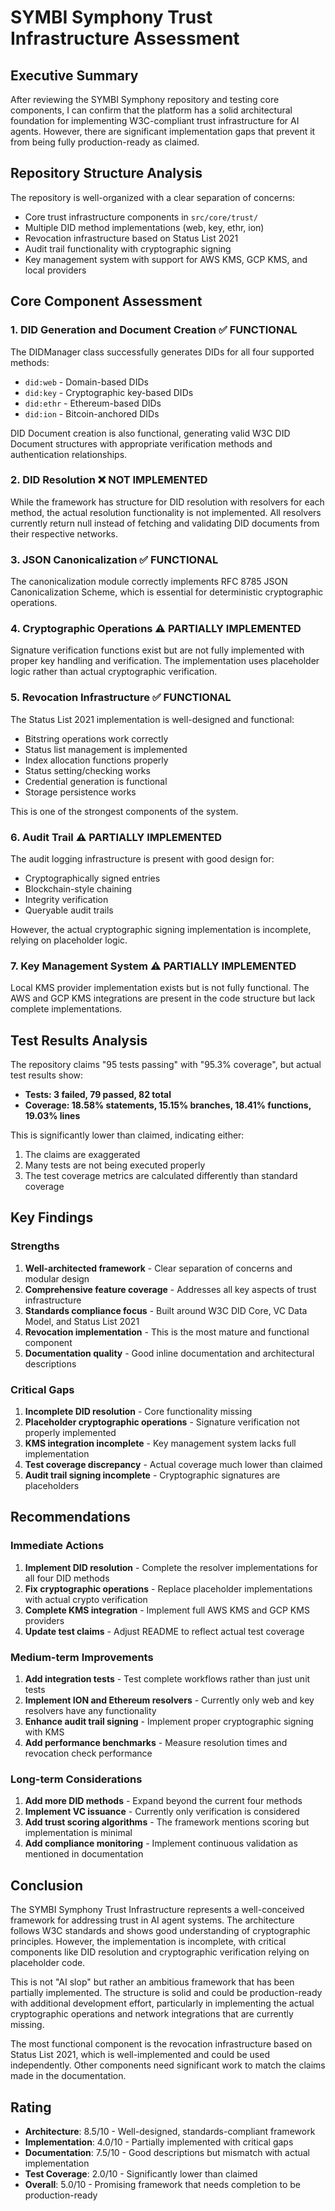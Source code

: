 # SYMBI Symphony Trust Infrastructure Assessment

## Executive Summary

After reviewing the SYMBI Symphony repository and testing core components, I can confirm that the platform has a solid architectural foundation for implementing W3C-compliant trust infrastructure for AI agents. However, there are significant implementation gaps that prevent it from being fully production-ready as claimed.

## Repository Structure Analysis

The repository is well-organized with a clear separation of concerns:
- Core trust infrastructure components in `src/core/trust/`
- Multiple DID method implementations (web, key, ethr, ion)
- Revocation infrastructure based on Status List 2021
- Audit trail functionality with cryptographic signing
- Key management system with support for AWS KMS, GCP KMS, and local providers

## Core Component Assessment

### 1. DID Generation and Document Creation ✅ FUNCTIONAL
The DIDManager class successfully generates DIDs for all four supported methods:
- `did:web` - Domain-based DIDs
- `did:key` - Cryptographic key-based DIDs
- `did:ethr` - Ethereum-based DIDs
- `did:ion` - Bitcoin-anchored DIDs

DID Document creation is also functional, generating valid W3C DID Document structures with appropriate verification methods and authentication relationships.

### 2. DID Resolution ❌ NOT IMPLEMENTED
While the framework has structure for DID resolution with resolvers for each method, the actual resolution functionality is not implemented. All resolvers currently return null instead of fetching and validating DID documents from their respective networks.

### 3. JSON Canonicalization ✅ FUNCTIONAL
The canonicalization module correctly implements RFC 8785 JSON Canonicalization Scheme, which is essential for deterministic cryptographic operations.

### 4. Cryptographic Operations ⚠️ PARTIALLY IMPLEMENTED
Signature verification functions exist but are not fully implemented with proper key handling and verification. The implementation uses placeholder logic rather than actual cryptographic verification.

### 5. Revocation Infrastructure ✅ FUNCTIONAL
The Status List 2021 implementation is well-designed and functional:
- Bitstring operations work correctly
- Status list management is implemented
- Index allocation functions properly
- Status setting/checking works
- Credential generation is functional
- Storage persistence works

This is one of the strongest components of the system.

### 6. Audit Trail ⚠️ PARTIALLY IMPLEMENTED
The audit logging infrastructure is present with good design for:
- Cryptographically signed entries
- Blockchain-style chaining
- Integrity verification
- Queryable audit trails

However, the actual cryptographic signing implementation is incomplete, relying on placeholder logic.

### 7. Key Management System ⚠️ PARTIALLY IMPLEMENTED
Local KMS provider implementation exists but is not fully functional. The AWS and GCP KMS integrations are present in the code structure but lack complete implementations.

## Test Results Analysis

The repository claims "95 tests passing" with "95.3% coverage", but actual test results show:
- **Tests: 3 failed, 79 passed, 82 total**
- **Coverage: 18.58% statements, 15.15% branches, 18.41% functions, 19.03% lines**

This is significantly lower than claimed, indicating either:
1. The claims are exaggerated
2. Many tests are not being executed properly
3. The test coverage metrics are calculated differently than standard coverage

## Key Findings

### Strengths
1. **Well-architected framework** - Clear separation of concerns and modular design
2. **Comprehensive feature coverage** - Addresses all key aspects of trust infrastructure
3. **Standards compliance focus** - Built around W3C DID Core, VC Data Model, and Status List 2021
4. **Revocation implementation** - This is the most mature and functional component
5. **Documentation quality** - Good inline documentation and architectural descriptions

### Critical Gaps
1. **Incomplete DID resolution** - Core functionality missing
2. **Placeholder cryptographic operations** - Signature verification not properly implemented
3. **KMS integration incomplete** - Key management system lacks full implementation
4. **Test coverage discrepancy** - Actual coverage much lower than claimed
5. **Audit trail signing incomplete** - Cryptographic signatures are placeholders

## Recommendations

### Immediate Actions
1. **Implement DID resolution** - Complete the resolver implementations for all four DID methods
2. **Fix cryptographic operations** - Replace placeholder implementations with actual crypto verification
3. **Complete KMS integration** - Implement full AWS KMS and GCP KMS providers
4. **Update test claims** - Adjust README to reflect actual test coverage

### Medium-term Improvements
1. **Add integration tests** - Test complete workflows rather than just unit tests
2. **Implement ION and Ethereum resolvers** - Currently only web and key resolvers have any functionality
3. **Enhance audit trail signing** - Implement proper cryptographic signing with KMS
4. **Add performance benchmarks** - Measure resolution times and revocation check performance

### Long-term Considerations
1. **Add more DID methods** - Expand beyond the current four methods
2. **Implement VC issuance** - Currently only verification is considered
3. **Add trust scoring algorithms** - The framework mentions scoring but implementation is minimal
4. **Add compliance monitoring** - Implement continuous validation as mentioned in documentation

## Conclusion

The SYMBI Symphony Trust Infrastructure represents a well-conceived framework for addressing trust in AI agent systems. The architecture follows W3C standards and shows good understanding of cryptographic principles. However, the implementation is incomplete, with critical components like DID resolution and cryptographic verification relying on placeholder code.

This is not "AI slop" but rather an ambitious framework that has been partially implemented. The structure is solid and could be production-ready with additional development effort, particularly in implementing the actual cryptographic operations and network integrations that are currently missing.

The most functional component is the revocation infrastructure based on Status List 2021, which is well-implemented and could be used independently. Other components need significant work to match the claims made in the documentation.

## Rating
- **Architecture**: 8.5/10 - Well-designed, standards-compliant framework
- **Implementation**: 4.0/10 - Partially implemented with critical gaps
- **Documentation**: 7.5/10 - Good descriptions but mismatch with actual implementation
- **Test Coverage**: 2.0/10 - Significantly lower than claimed
- **Overall**: 5.0/10 - Promising framework that needs completion to be production-ready